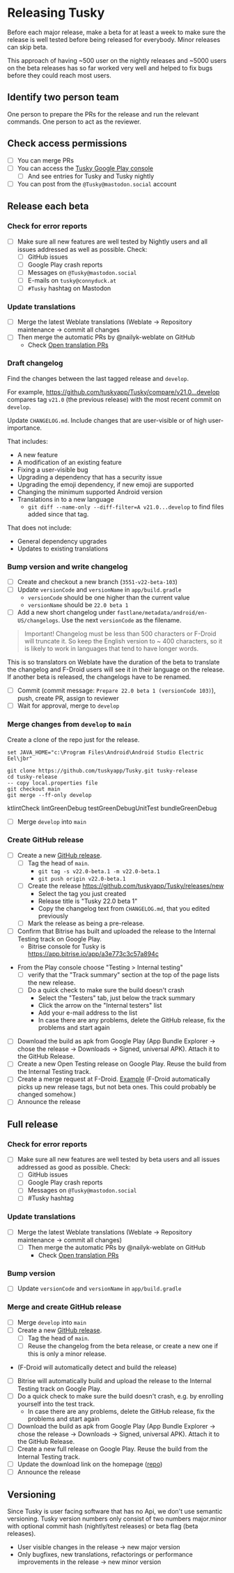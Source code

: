 # Releasing Tusky

Before each major release, make a beta for at least a week to make sure the release is well tested before being released for everybody. Minor releases can skip beta.

This approach of having ~500 user on the nightly releases and ~5000 users on the beta releases has so far worked very well and helped to fix bugs before they could reach most users.

## Identify two person team

One person to prepare the PRs for the release and run the relevant commands. One person to act as the reviewer.

## Check access permissions

- [ ] You can merge PRs
- [ ] You can access the [Tusky Google Play console](https://play.google.com/console/u/0/developers/8419715224772184120/app-list)
  - [ ] And see entries for Tusky and Tusky nightly
- [ ] You can post from the `@Tusky@mastodon.social` account

## Release each beta

### Check for error reports

- [ ] Make sure all new features are well tested by Nightly users and all issues addressed as well as possible. Check:
  - [ ] GitHub issues
  - [ ] Google Play crash reports
  - [ ] Messages on `@Tusky@mastodon.social`
  - [ ] E-mails on `tusky@connyduck.at`
  - [ ] `#Tusky` hashtag on Mastodon

### Update translations

- [ ] Merge the latest Weblate translations (Weblate -> Repository maintenance -> commit all changes
- [ ] Then merge the automatic PRs by @nailyk-weblate on GitHub
  - Check [Open translation PRs](https://github.com/tuskyapp/Tusky/pulls?q=is%3Apr+is%3Aopen+%22Translations+update+from+Weblate%22)

### Draft changelog

Find the changes between the last tagged release and `develop`.

For example, https://github.com/tuskyapp/Tusky/compare/v21.0...develop compares tag `v21.0` (the previous release) with the most recent commit on `develop`.

Update `CHANGELOG.md`. Include changes that are user-visible or of high user-importance.

That includes:

- A new feature
- A modification of an existing feature
- Fixing a user-visible bug
- Upgrading a dependency that has a security issue
- Upgrading the emoji dependency, if new emoji are supported
- Changing the minimum supported Android version
- Translations in to a new language
  - `git diff --name-only --diff-filter=A v21.0...develop` to find files added since that tag.

That does not include:

- General dependency upgrades
- Updates to existing translations

### Bump version and write changelog

- [ ] Create and checkout a new branch (`3551-v22-beta-103`)
- [ ] Update `versionCode` and `versionName` in `app/build.gradle`
  - `versionCode` should be one higher than the current value
  - `versionName` should be `22.0 beta 1`
- [ ] Add a new short changelog under `fastlane/metadata/android/en-US/changelogs`. Use the next `versionCode` as the filename.

> Important! Changelog must be less than 500 characters or F-Droid will truncate it. So keep the English version to ~ 400 characters, so it is likely to work in languages that tend to have longer words.

This is so translators on Weblate have the duration of the beta to translate the changelog and F-Droid users will see it in their language on the release. If another beta is released, the changelogs have to be renamed.

- [ ] Commit (commit message: `Prepare 22.0 beta 1 (versionCode 103)`), push, create PR, assign to reviewer
- [ ] Wait for approval, merge to `develop`

### Merge changes from `develop` to `main`

Create a clone of the repo just for the release.

```shell
set JAVA_HOME="c:\Program Files\Android\Android Studio Electric Eel\jbr"

git clone https://github.com/tuskyapp/Tusky.git tusky-release
cd tusky-release
-- copy local.properties file
git checkout main
git merge --ff-only develop
```
ktlintCheck lintGreenDebug testGreenDebugUnitTest bundleGreenDebug

- [ ] Merge `develop` into `main`

### Create GitHub release

- [ ] Create a new [GitHub release](https://github.com/tuskyapp/Tusky/releases).
  - [ ] Tag the head of `main`.
    - `git tag -s v22.0-beta.1 -m v22.0-beta.1`
    - `git push origin v22.0-beta.1`
  - [ ] Create the release https://github.com/tuskyapp/Tusky/releases/new
    - Select the tag you just created
    - Release title is "Tusky 22.0 beta 1"
    - Copy the changelog text from `CHANGELOG.md`, that you edited previously
  - [ ] Mark the release as being a pre-release.
- [ ] Confirm that Bitrise has built and uploaded the release to the Internal Testing track on Google Play.
  - Bitrise console for Tusky is https://app.bitrise.io/app/a3e773c3c57a894c
- From the Play console choose "Testing > Internal testing"
  - [ ] verify that the "Track summary" section at the top of the page lists the new release.
  - [ ] Do a quick check to make sure the build doesn't crash
    - Select the "Testers" tab, just below the track summary
    - Click the arrow on the "Internal testers" list
    - Add your e-mail address to the list
    - In case there are any problems, delete the GitHub release, fix the problems and start again
- [ ] Download the build as apk from Google Play (App Bundle Explorer -> chose the release -> Downloads -> Signed, universal APK). Attach it to the GitHub Release.
- [ ] Create a new Open Testing release on Google Play. Reuse the build from the Internal Testing track.
- [ ] Create a merge request at F-Droid. [Example](https://gitlab.com/fdroid/fdroiddata/-/merge_requests/11218) (F-Droid automatically picks up new release tags, but not beta ones. This could probably be changed somehow.)
- [ ] Announce the release

## Full release

### Check for error reports

- [ ] Make sure all new features are well tested by beta users and all issues addressed as good as possible. Check:
  - [ ] GitHub issues
  - [ ] Google Play crash reports
  - [ ] Messages on `@Tusky@mastodon.social`
  - [ ] #Tusky hashtag

### Update translations

- [ ] Merge the latest Weblate translations (Weblate -> Repository maintenance -> commit all changes)
  - [ ] Then merge the automatic PRs by @nailyk-weblate on GitHub
    - Check [Open translation PRs](https://github.com/tuskyapp/Tusky/pulls?q=is%3Apr+is%3Aopen+%22Translations+update+from+Weblate%22)

### Bump version

- [ ] Update `versionCode` and `versionName` in `app/build.gradle`

### Merge and create GitHub release

- [ ] Merge `develop` into `main`
- [ ] Create a new [GitHub release](https://github.com/tuskyapp/Tusky/releases).
  - [ ] Tag the head of `main`.
  - [ ] Reuse the changelog from the beta release, or create a new one if this is only a minor release.
- (F-Droid will automatically detect and build the release)
- [ ] Bitrise will automatically build and upload the release to the Internal Testing track on Google Play.
- [ ] Do a quick check to make sure the build doesn't crash, e.g. by enrolling yourself into the test track.
  - In case there are any problems, delete the GitHub release, fix the problems and start again
- [ ] Download the build as apk from Google Play (App Bundle Explorer -> chose the release -> Downloads -> Signed, universal APK). Attach it to the GitHub Release.
- [ ] Create a new full release on Google Play. Reuse the build from the Internal Testing track.
- [ ] Update the download link on the homepage ([repo](https://github.com/tuskyapp/tuskyapp.github.io))
- [ ] Announce the release

## Versioning

Since Tusky is user facing software that has no Api, we don't use semantic versioning. Tusky version numbers only consist of two numbers major.minor with optional commit hash (nightly/test releases) or beta flag (beta releases).
- User visible changes in the release -> new major version
- Only bugfixes, new translations, refactorings or performance improvements in the release -> new minor version
